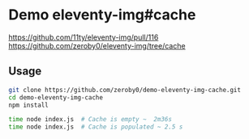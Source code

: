 # Demo eleventy-img#cache

https://github.com/11ty/eleventy-img/pull/116
https://github.com/zeroby0/eleventy-img/tree/cache

## Usage
```bash
git clone https://github.com/zeroby0/demo-eleventy-img-cache.git
cd demo-eleventy-img-cache
npm install

time node index.js  # Cache is empty ~  2m36s
time node index.js  # Cache is populated ~ 2.5 s
```